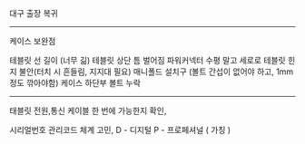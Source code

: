 대구 출장 복귀


---

케이스 보완점

테블릿 선 길이 (너무 긺)
테블릿 상단 틈 벌어짐
파워커넥터 수평 말고 세로로
테블릿 힌지 불안(터치 시 흔들림, 지지대 필요)
매니폴드 설치구 (볼트 간섭이 없어야 하고, 1mm 정도 깎아야함)
케이스 하단부 볼트 누락

---
태블릿 전원,통신 케이블 한 번에 가능한지 확인,



시리얼번호 관리코드 체계 고민, D - 디지털 P - 프로페셔널 ( 가칭 )



